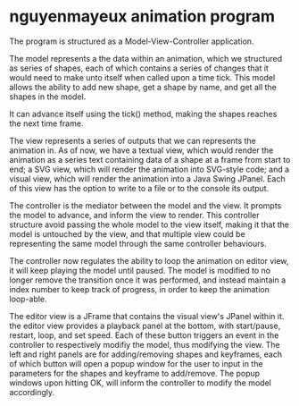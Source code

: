 # nguyenmayeux animation program

The program is structured as a Model-View-Controller application.

The model represents a the data within an animation, which we structured as series of shapes, each of which contains a series of changes that it would need to make unto itself when called upon a time tick. This model allows the ability to add new shape, get a shape by name, and get all the shapes in the model. 

It can advance itself using the tick() method, making the shapes reaches the next time frame.

The view represents a series of outputs that we can represents the animation in. As of now, we have a textual view, which would render the animation as a series text containing data of a shape at a frame from start to end; a SVG view, which will render the animation into SVG-style code; and a visual view, which will render the animation into a Java Swing JPanel. Each of this view has the option to write to a file or to the console its output.

The controller is the mediator between the model and the view. It prompts the model to advance, and inform the view to render. This controller structure avoid passing the whole model to the view itself, making it that the model is untouched by the view, and that multiple view could be representing the same model through the same controller behaviours.

The controller now regulates the ability to loop the animation on editor view, it will keep playing the model until paused. The model is modified to no longer remove the transition once it was performed, and instead maintain a index number to keep track of progress, in order to keep the animation loop-able.

The editor view is a JFrame that contains the visual view's JPanel within it. the editor view provides a playback panel at the bottom, with start/pause, restart, loop, and set speed. Each of these button triggers an event in the controller to respectively modifiy the model, thus modifying the view. The left and right panels are for adding/removing shapes and keyframes, each of which button will open a popup window for the user to input in the parameters for the shapes and keyframe to add/remove. The popup windows upon hitting OK, will inform the controller to modify the model accordingly.